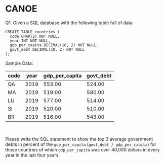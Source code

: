 # CANOE

Q1. Given a SQL database with the following table full of data

```
CREATE TABLE countries (
  code CHAR(2) NOT NULL,
  year INT NOT NULL,
  gdp_per_capita DECIMAL(10, 2) NOT NULL,
  govt_debt DECIMAL(10, 2) NOT NULL
);
```

Sample Data:

| code | year | gdp_per_capita | govt_debt |
|------|------|----------------|-----------|
| QA   | 2019 | 553.00         | 524.00    |
| MA   | 2019 | 519.00         | 580.00    |
| LU   | 2019 | 577.00         | 514.00    |
| SI   | 2019 | 520.00         | 510.00    |
| BR   | 2019 | 516.00         | 543.00    |

<br>

Please write the SQL statement to show the top 3 average government debts in percent of the `gdp_per_capita` (`govt_debt / gdp_per_capita`) for those countries of which `gdp_per_capita` was over 40,000 dollars in every year in the last four years.